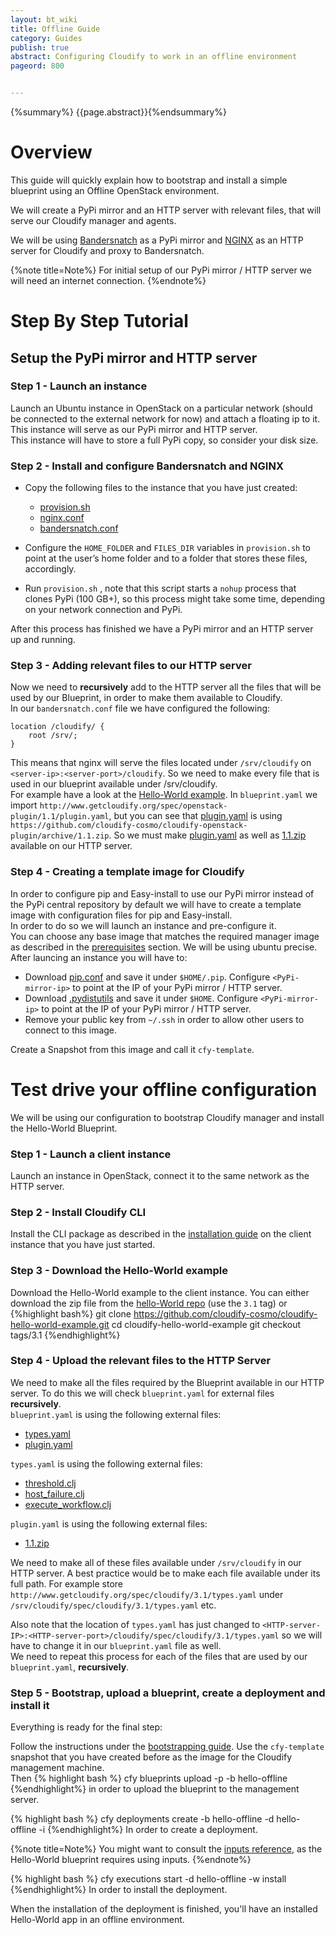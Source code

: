 ```yaml
---
layout: bt_wiki
title: Offline Guide
category: Guides
publish: true
abstract: Configuring Cloudify to work in an offline environment
pageord: 800


---
```

{%summary%} {{page.abstract}}{%endsummary%}

# Overview

This guide will quickly explain how to bootstrap and install a simple blueprint using an Offline OpenStack environment.

We will create a PyPi mirror and an HTTP server with relevant files, that will serve our Cloudify manager and agents.

We will be using [Bandersnatch](https://pypi.python.org/pypi/bandersnatch) as a PyPi mirror and [NGINX](http://nginx.org/) as an HTTP server for Cloudify and proxy to Bandersnatch.

{%note title=Note%}
For initial setup of our PyPi mirror / HTTP server we will need an internet connection.
{%endnote%}

# Step By Step Tutorial

## Setup the PyPi mirror and HTTP server

### Step 1 - Launch an instance

Launch an Ubuntu instance in OpenStack on a particular network (should be connected to the external network for now) and attach a floating ip to it.
This instance will serve as our PyPi mirror and HTTP server.  
This instance will have to store a full PyPi copy, so consider your disk size.

### Step 2 - Install and configure Bandersnatch and NGINX

- Copy the following files to the instance that you have just created:  

    - [provision.sh](https://raw.githubusercontent.com/cloudify-cosmo/cloudify-packager/7e7ee9c9422b4fe91cba54adcd2ca339b23e8ab9/offline-configuration/provision.sh)
    - [nginx.conf](https://raw.githubusercontent.com/cloudify-cosmo/cloudify-packager/7e7ee9c9422b4fe91cba54adcd2ca339b23e8ab9/offline-configuration/nginx.conf)
    - [bandersnatch.conf](https://raw.githubusercontent.com/cloudify-cosmo/cloudify-packager/7e7ee9c9422b4fe91cba54adcd2ca339b23e8ab9/offline-configuration/bandersnatch.conf)

- Configure the `HOME_FOLDER` and `FILES_DIR` variables in `provision.sh` to point at the user’s home folder and to a folder that stores these files, accordingly.
- Run `provision.sh` , note that this script starts a `nohup` process that clones PyPi (100 GB+), so this process might take some time, depending on your network connection and PyPi.  

After this process has finished we have a PyPi mirror and an HTTP server up and running.

### Step 3 - Adding relevant files to our HTTP server
Now we need to **recursively** add to the HTTP server all the files that will be used by our Blueprint, in order to make them available to Cloudify.  
In our `bandersnatch.conf` file we have configured the following:

    location /cloudify/ {
        root /srv/;
    }

This means that nginx will serve the files located under `/srv/cloudify` on `<server-ip>:<server-port>/cloudify`. So we need to make every file that is used in our blueprint available under /srv/cloudify.  
For example have a look at the [Hello-World example](https://github.com/cloudify-cosmo/cloudify-hello-world-example). In `blueprint.yaml` we import `http://www.getcloudify.org/spec/openstack-plugin/1.1/plugin.yaml`, but you can see that [plugin.yaml](http://www.getcloudify.org/spec/openstack-plugin/1.1/plugin.yaml) is using `https://github.com/cloudify-cosmo/cloudify-openstack-plugin/archive/1.1.zip`. So we must make [plugin.yaml](http://www.getcloudify.org/spec/openstack-plugin/1.1/plugin.yaml) as well as [1.1.zip](https://github.com/cloudify-cosmo/cloudify-openstack-plugin/archive/1.1.zip) available on our HTTP server.

### Step 4 - Creating a template image for Cloudify
In order to configure pip and Easy-install to use our PyPi mirror instead of the PyPi central repository by default we will have to create a template image with configuration files for pip and Easy-install.  
In order to do so we will launch an instance and pre-configure it.  
You can choose any base image that matches the required manager image as described in the [prerequisites](installation-general.html#prerequisites) section. We will be using ubuntu precise.  
After launcing an instance you will have to:

- Download [pip.conf](https://raw.githubusercontent.com/cloudify-cosmo/cloudify-packager/7e7ee9c9422b4fe91cba54adcd2ca339b23e8ab9/offline-configuration/pip.conf) and save it under `$HOME/.pip`. Configure `<PyPi-mirror-ip>` to point at the IP of your PyPi mirror / HTTP server.
- Download [.pydistutils](https://raw.githubusercontent.com/cloudify-cosmo/cloudify-packager/7e7ee9c9422b4fe91cba54adcd2ca339b23e8ab9/offline-configuration/.pydistutils) and save it under `$HOME`. Configure `<PyPi-mirror-ip>` to point at the IP of your PyPi mirror / HTTP server.
- Remove your public key from `~/.ssh` in order to allow other users to connect to this image. 

Create a Snapshot from this image and call it `cfy-template`.

# Test drive your offline configuration

We will be using our configuration to bootstrap Cloudify manager and install the Hello-World Blueprint.

### Step 1 - Launch a client instance

Launch an instance in OpenStack, connect it to the same network as the HTTP server.

### Step 2 - Install Cloudify CLI

Install the CLI package as described in the [installation guide](installation-cli.html) on the client instance that you have just started.

### Step 3 - Download the Hello-World example

Download the Hello-World example to the client instance.
You can either download the zip file from the [hello-World repo](https://github.com/cloudify-cosmo/cloudify-hello-world-example) (use the `3.1` tag)
or 
{%highlight bash%}
git clone https://github.com/cloudify-cosmo/cloudify-hello-world-example.git
cd cloudify-hello-world-example
git checkout tags/3.1
{%endhighlight%}

### Step 4 - Upload the relevant files to the HTTP Server

We need to make all the files required by the Blueprint available in our HTTP server. To do this we will check `blueprint.yaml` for external files **recursively**.  
`blueprint.yaml` is using the following external files:

- [types.yaml](http://www.getcloudify.org/spec/cloudify/3.1/types.yaml)
- [plugin.yaml](http://www.getcloudify.org/spec/openstack-plugin/1.1/plugin.yaml)

`types.yaml` is using the following external files:

- [threshold.clj](https://raw.githubusercontent.com/cloudify-cosmo/cloudify-manager/master/resources/rest-service/cloudify/policies/threshold.clj)
- [host_failure.clj](https://raw.githubusercontent.com/cloudify-cosmo/cloudify-manager/master/resources/rest-service/cloudify/policies/host_failure.clj)
- [execute_workflow.clj](https://raw.githubusercontent.com/cloudify-cosmo/cloudify-manager/master/resources/rest-service/cloudify/triggers/execute_workflow.clj)

`plugin.yaml` is using the following external files:

- [1.1.zip](https://github.com/cloudify-cosmo/cloudify-openstack-plugin/archive/1.1.zip)

We need to make all of these files available under `/srv/cloudify` in our HTTP server. A best practice would be to make each file available under its full path. For example store `http://www.getcloudify.org/spec/cloudify/3.1/types.yaml` under `/srv/cloudify/spec/cloudify/3.1/types.yaml` etc.  

Also note that the location of `types.yaml` has just changed to `<HTTP-server-IP>:<HTTP-server-port>/cloudify/spec/cloudify/3.1/types.yaml` so we will have to change it in our `blueprint.yaml` file as well.  
We need to repeat this process for each of the files that are used by our `blueprint.yaml`, **recursively**.

### Step 5 - Bootstrap, upload a blueprint, create a deployment and install it
Everything is ready for the final step:  

Follow the instructions under the [bootstrapping guide](http://localhost:8080/guide/3.1/installation-bootstrapping.html). Use the `cfy-template` snapshot that you have created before as the image for the Cloudify management machine.  
Then
{% highlight bash %} cfy blueprints upload -p <PATH-TO-BLUEPRINT> -b hello-offline
{%endhighlight%}
in order to upload the blueprint to the management server.

{% highlight bash %} cfy deployments create -b hello-offline -d hello-offline -i <PATH-TO-INPUTS-FILE>
{%endhighlight%}
In order to create a deployment.

{%note title=Note%}
You might want to consult the [inputs reference](dsl-spec-inputs.html), as the Hello-World blueprint requires using inputs.
{%endnote%}

{% highlight bash %} cfy executions start -d hello-offline -w install
{%endhighlight%}
In order to install the deployment.

When the installation of the deployment is finished, you'll have an installed Hello-World app in an offline environment.